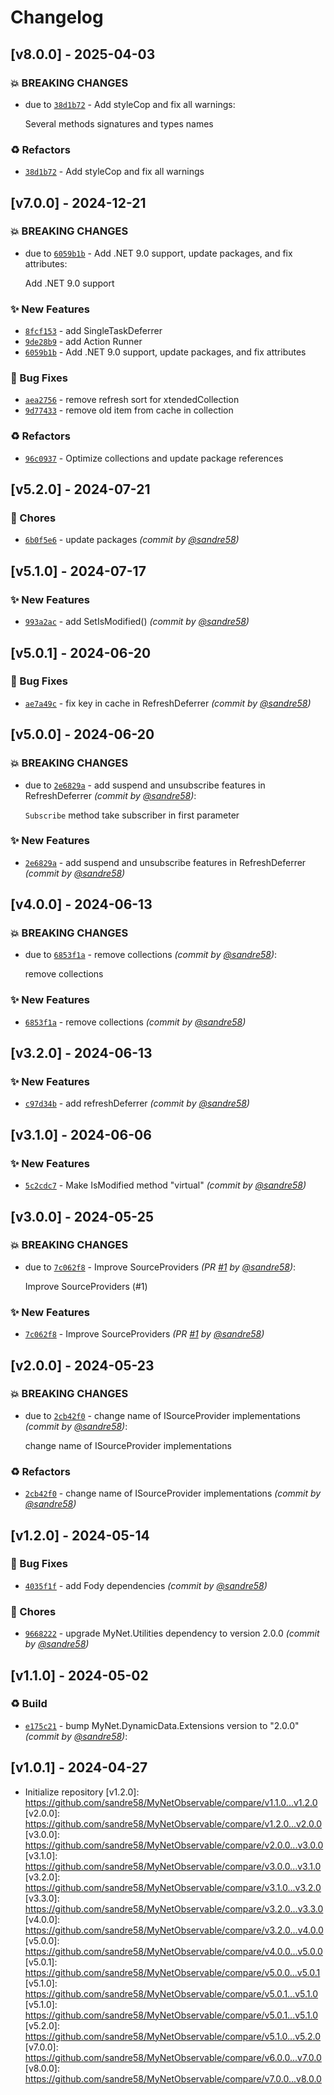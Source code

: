 # Changelog

## [v8.0.0] - 2025-04-03
### :boom: BREAKING CHANGES
- due to [`38d1b72`](https://github.com/sandre58/MyNetObservable/commit/38d1b72b5412534646f2e5f251bcd80473ff3c8d) - Add styleCop and fix all warnings:

  Several methods signatures and types names


### :recycle: Refactors
- [`38d1b72`](https://github.com/sandre58/MyNetObservable/commit/38d1b72b5412534646f2e5f251bcd80473ff3c8d) - Add styleCop and fix all warnings


## [v7.0.0] - 2024-12-21
### :boom: BREAKING CHANGES
- due to [`6059b1b`](https://github.com/sandre58/MyNetObservable/commit/6059b1b27682b143a60e183ada4e3953aae2b19d) - Add .NET 9.0 support, update packages, and fix attributes:

  Add .NET 9.0 support


### :sparkles: New Features
- [`8fcf153`](https://github.com/sandre58/MyNetObservable/commit/8fcf15366f2249b3b6bf25bede69c235bf7ceeaf) - add SingleTaskDeferrer
- [`9de28b9`](https://github.com/sandre58/MyNetObservable/commit/9de28b9f9ab7578267f650a72e07df9b70026f7e) - add Action Runner
- [`6059b1b`](https://github.com/sandre58/MyNetObservable/commit/6059b1b27682b143a60e183ada4e3953aae2b19d) - Add .NET 9.0 support, update packages, and fix attributes

### :bug: Bug Fixes
- [`aea2756`](https://github.com/sandre58/MyNetObservable/commit/aea27569f9c0942ecca990109e2eab046b080aad) - remove refresh sort for xtendedCollection
- [`9d77433`](https://github.com/sandre58/MyNetObservable/commit/9d7743341bede91cda6cd129ecb9209ed8635020) - remove old item from cache in collection

### :recycle: Refactors
- [`96c0937`](https://github.com/sandre58/MyNetObservable/commit/96c093774356680fac49df82760e2dd5db7194e4) - Optimize collections and update package references


## [v5.2.0] - 2024-07-21
### :wrench: Chores
- [`6b0f5e6`](https://github.com/sandre58/MyNetObservable/commit/6b0f5e656974f81394a7541c824dedb6cb31537f) - update packages *(commit by [@sandre58](https://github.com/sandre58))*


## [v5.1.0] - 2024-07-17
### :sparkles: New Features
- [`993a2ac`](https://github.com/sandre58/MyNetObservable/commit/993a2ac8bf8397ad01da9fa40ff5786b824892a3) - add SetIsModified() *(commit by [@sandre58](https://github.com/sandre58))*


## [v5.0.1] - 2024-06-20
### :bug: Bug Fixes
- [`ae7a49c`](https://github.com/sandre58/MyNetObservable/commit/ae7a49c2fb4903233d39b51e92251ca4133cbbc7) - fix key in cache in RefreshDeferrer *(commit by [@sandre58](https://github.com/sandre58))*


## [v5.0.0] - 2024-06-20
### :boom: BREAKING CHANGES
- due to [`2e6829a`](https://github.com/sandre58/MyNetObservable/commit/2e6829a753c4a7a5a9b7e7777bf09c468f723b59) - add suspend and unsubscribe features in RefreshDeferrer *(commit by [@sandre58](https://github.com/sandre58))*:

  `Subscribe` method take subscriber in first parameter


### :sparkles: New Features
- [`2e6829a`](https://github.com/sandre58/MyNetObservable/commit/2e6829a753c4a7a5a9b7e7777bf09c468f723b59) - add suspend and unsubscribe features in RefreshDeferrer *(commit by [@sandre58](https://github.com/sandre58))*


## [v4.0.0] - 2024-06-13
### :boom: BREAKING CHANGES
- due to [`6853f1a`](https://github.com/sandre58/MyNetObservable/commit/6853f1a4c4877a3cac47bbbda00afd0adf70c7cf) - remove collections *(commit by [@sandre58](https://github.com/sandre58))*:

  remove collections


### :sparkles: New Features
- [`6853f1a`](https://github.com/sandre58/MyNetObservable/commit/6853f1a4c4877a3cac47bbbda00afd0adf70c7cf) - remove collections *(commit by [@sandre58](https://github.com/sandre58))*


## [v3.2.0] - 2024-06-13
### :sparkles: New Features
- [`c97d34b`](https://github.com/sandre58/MyNetObservable/commit/c97d34b744485b0234818e87c8eaa0ab3c0dc48f) - add refreshDeferrer *(commit by [@sandre58](https://github.com/sandre58))*


## [v3.1.0] - 2024-06-06
### :sparkles: New Features
- [`5c2cdc7`](https://github.com/sandre58/MyNetObservable/commit/5c2cdc7c55a159c140abea8de4332c59add6b015) - Make IsModified method "virtual" *(commit by [@sandre58](https://github.com/sandre58))*


## [v3.0.0] - 2024-05-25
### :boom: BREAKING CHANGES
- due to [`7c062f8`](https://github.com/sandre58/MyNetObservable/commit/7c062f8ffc442870056bb04a057c138dfdfe425d) - Improve SourceProviders *(PR [#1](https://github.com/sandre58/MyNetObservable/pull/1) by [@sandre58](https://github.com/sandre58))*:

  Improve SourceProviders (#1)


### :sparkles: New Features
- [`7c062f8`](https://github.com/sandre58/MyNetObservable/commit/7c062f8ffc442870056bb04a057c138dfdfe425d) - Improve SourceProviders *(PR [#1](https://github.com/sandre58/MyNetObservable/pull/1) by [@sandre58](https://github.com/sandre58))*


## [v2.0.0] - 2024-05-23
### :boom: BREAKING CHANGES
- due to [`2cb42f0`](https://github.com/sandre58/MyNetObservable/commit/2cb42f094e931d04ec836398185ff26e8adf5a1e) - change name of ISourceProvider implementations *(commit by [@sandre58](https://github.com/sandre58))*:

  change name of ISourceProvider implementations


### :recycle: Refactors
- [`2cb42f0`](https://github.com/sandre58/MyNetObservable/commit/2cb42f094e931d04ec836398185ff26e8adf5a1e) - change name of ISourceProvider implementations *(commit by [@sandre58](https://github.com/sandre58))*


## [v1.2.0] - 2024-05-14
### :bug: Bug Fixes
- [`4035f1f`](https://github.com/sandre58/MyNetObservable/commit/4035f1f76f61f2da7680466d17c9dcda5c6bc97f) - add Fody dependencies *(commit by [@sandre58](https://github.com/sandre58))*

### :wrench: Chores
- [`9668222`](https://github.com/sandre58/MyNetObservable/commit/9668222c1e6dbedd01da026dd7950e1ec9f8807c) - upgrade MyNet.Utilities dependency to version 2.0.0 *(commit by [@sandre58](https://github.com/sandre58))*


## [v1.1.0] - 2024-05-02
### :recycle: Build
- [`e175c21`](https://github.com/sandre58/MyNetObservable/commit/e175c21ce55ff3ab134608dcbc984e37517f098c) - bump MyNet.DynamicData.Extensions version to "2.0.0" *(commit by [@sandre58](https://github.com/sandre58))*:


## [v1.0.1] - 2024-04-27
- Initialize repository
[v1.2.0]: https://github.com/sandre58/MyNetObservable/compare/v1.1.0...v1.2.0
[v2.0.0]: https://github.com/sandre58/MyNetObservable/compare/v1.2.0...v2.0.0
[v3.0.0]: https://github.com/sandre58/MyNetObservable/compare/v2.0.0...v3.0.0
[v3.1.0]: https://github.com/sandre58/MyNetObservable/compare/v3.0.0...v3.1.0
[v3.2.0]: https://github.com/sandre58/MyNetObservable/compare/v3.1.0...v3.2.0
[v3.3.0]: https://github.com/sandre58/MyNetObservable/compare/v3.2.0...v3.3.0
[v4.0.0]: https://github.com/sandre58/MyNetObservable/compare/v3.2.0...v4.0.0
[v5.0.0]: https://github.com/sandre58/MyNetObservable/compare/v4.0.0...v5.0.0
[v5.0.1]: https://github.com/sandre58/MyNetObservable/compare/v5.0.0...v5.0.1
[v5.1.0]: https://github.com/sandre58/MyNetObservable/compare/v5.0.1...v5.1.0
[v5.1.0]: https://github.com/sandre58/MyNetObservable/compare/v5.0.1...v5.1.0
[v5.2.0]: https://github.com/sandre58/MyNetObservable/compare/v5.1.0...v5.2.0
[v7.0.0]: https://github.com/sandre58/MyNetObservable/compare/v6.0.0...v7.0.0
[v8.0.0]: https://github.com/sandre58/MyNetObservable/compare/v7.0.0...v8.0.0